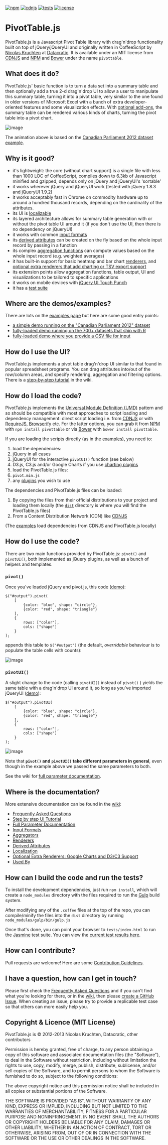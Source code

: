 [![npm](https://img.shields.io/badge/npm-pivottable-red.svg)](https://www.npmjs.com/package/pivottable) [![cdnjs](https://img.shields.io/badge/cdnjs-pivottable-orange.svg)](https://cdnjs.com/libraries/pivottable) [![tests](https://img.shields.io/badge/tests-jasmine-green.svg)](http://nicolas.kruchten.com/pivottable/tests/) [![license](https://img.shields.io/badge/license-mit-blue.svg)](https://github.com/nicolaskruchten/pivottable/blob/master/LICENSE.md)


# PivotTable.js

PivotTable.js is a Javascript Pivot Table library with drag'n'drop functionality built on top of jQuery/jQueryUI and originally written in CoffeeScript by [Nicolas Kruchten](http://nicolas.kruchten.com) at [Datacratic](http://datacratic.com). It is available under an MIT license from [CDNJS](https://cdnjs.com/libraries/pivottable) and [NPM](https://www.npmjs.com/package/pivottable) and [Bower](http://bower.io/) under the name `pivottable`.

## What does it do?

PivotTable.js' basic function is to turn a data set into a summary table and then optionally add a true 2-d drag'n'drop UI to allow a user to manipulate this summary table, turning it into a pivot table, very similar to the one found in older versions of Microsoft Excel with a bunch of extra developer-oriented features and some visualization effects. With [optional add-ons](https://github.com/nicolaskruchten/pivottable/wiki/Optional-Extra-Renderers), the summary table can be rendered various kinds of charts, turning the pivot table into a pivot chart.

![image](http://nicolas.kruchten.com/pivottable/images/animation.gif)

The animation above is based on the [Canadian Parliament 2012 dataset example](http://nicolas.kruchten.com/pivottable/examples/fully_loaded.html).

## Why is it good?

* it's lightweight: the core (without chart support) is a single file with less than 1000 LOC of CoffeeScript, compiles down to 6.3kb of Javascript minified and gzipped, depends only on jQuery and jQueryUI's 'sortable'
* it works wherever jQuery and jQueryUI work (tested with jQuery 1.8.3 and jQueryUI 1.9.2)
* it works acceptably fast in Chrome on commodity hardware up to around a hundred thousand records, depending on the cardinality of the attributes.
* its UI is [localizable](https://github.com/nicolaskruchten/pivottable/wiki/Localization)
* its layered architecture allows for summary table generation with or without the pivot table UI around it (if you don't use the UI, then there is no dependency on jQueryUI)
* it works with common [input formats](https://github.com/nicolaskruchten/pivottable/wiki/Input-Formats)
* its [derived attributes](https://github.com/nicolaskruchten/pivottable/wiki/Derived-Attributes) can be created on the fly based on the whole input record by passing in a function
* its complex [aggregation functions](https://github.com/nicolaskruchten/pivottable/wiki/Aggregators) can compute values based on the whole input record (e.g. weighted averages)
* it has built-in support for basic heatmap and bar chart [renderers](https://github.com/nicolaskruchten/pivottable/wiki/Renderers), and [optional extra renderers that add charting or TSV export support](https://github.com/nicolaskruchten/pivottable/wiki/Optional-Extra-Renderers)
* its extension points allow aggregation functions, table output, UI and visualizations to be tailored to specific applications
* it works on mobile devices with [jQuery UI Touch Punch](http://touchpunch.furf.com/)
* it has a [test suite](http://nicolas.kruchten.com/pivottable/tests)

## Where are the demos/examples?

There are lots on the [examples page](http://nicolas.kruchten.com/pivottable/examples/index.html) but here are some good entry points:

* [a simple demo running on the "Canadian Parliament 2012" dataset](http://nicolaskruchten.github.io/pivottable/examples/mps_prepop.html)
* [fully-loaded demo running on the 700+ datasets that ship with R](http://nicolas.kruchten.com/pivottable/examples/rcsvs.html)
* [fully-loaded demo where you provide a CSV file for input](http://nicolaskruchten.github.io/pivottable/examples/fully_loaded.html)

## How do I use the UI?

PivotTable.js implements a pivot table drag'n'drop UI similar to that found in popular spreadsheet programs. You can drag attributes into/out of the row/column areas, and specify rendering, aggregation and filtering options. There is a [step-by-step tutorial](https://github.com/nicolaskruchten/pivottable/wiki/UI-Tutorial) in the wiki.

## How do I load the code?

PivotTable.js implements the [Universal Module Definition (UMD)](https://github.com/umdjs/umd) pattern and so should be compatible with most approaches to script loading and dependency management: direct script loading i.e. from [CDNJS](https://cdnjs.com/libraries/pivottable) or with [RequireJS](http://requirejs.org/), [Browserify](http://browserify.org/) etc. For the latter options, you can grab it from [NPM](https://www.npmjs.com/package/pivottable) with `npm install pivottable` or via [Bower](http://bower.io/) with `bower install pivottable`. 

If you are loading the scripts directly (as in the [examples](http://nicolas.kruchten.com/pivottable)), you need to:

1. load the dependencies:
  1. jQuery in all cases
  2. jQueryUI for the interactive `pivotUI()` function (see below)
  3. D3.js, C3.js and/or Google Charts if you use [charting plugins](https://github.com/nicolaskruchten/pivottable/wiki/Optional-Extra-Renderers)
2. load the PivotTable.js files:
  1. `pivot.min.js`
  2. any [plugins](https://github.com/nicolaskruchten/pivottable/wiki/Optional-Extra-Renderers) you wish to use

The dependencies and PivotTable.js files can be loaded:

  1. By copying the files from their official distributions to your project and loading them locally (the [`dist`](https://github.com/nicolaskruchten/pivottable/tree/master/dist) directory is where you will find the PivotTable.js files)
  2. From a Content Distribution Network (CDN) like [CDNJS](https://cdnjs.com/libraries/pivottable)

(The [examples](http://nicolas.kruchten.com/pivottable) load dependencies from CDNJS and PivotTable.js locally)

## How do I use the code?

There are two main functions provided by PivotTable.js: `pivot()` and `pivotUI()`, both implemented as jQuery plugins, as well as a bunch of helpers and templates.

### `pivot()`

Once you've loaded jQuery and pivot.js, this code ([demo](http://nicolaskruchten.github.io/pivottable/examples/simple.html)):

	$("#output").pivot(
	    [
	        {color: "blue", shape: "circle"},
	        {color: "red", shape: "triangle"}
	    ],
	    {
	        rows: ["color"],
	        cols: ["shape"]
	    }
	);

appends this table to `$("#output")` (the default, *overridable* behaviour is to populate the table cells with counts):

![image](http://nicolaskruchten.github.io/pivottable/images/simple.png)

### `pivotUI()`

A slight change to the code (calling `pivotUI()` instead of `pivot()` ) yields the same table with a drag'n'drop UI around it, so long as you've imported jQueryUI ([demo](http://nicolaskruchten.github.io/pivottable/examples/simple_ui.html)):

	$("#output").pivotUI(
	    [
	        {color: "blue", shape: "circle"},
	        {color: "red", shape: "triangle"}
	    ],
	    {
	        rows: ["color"],
	        cols: ["shape"]
	    }
	);

![image](http://nicolaskruchten.github.io/pivottable/images/simple_ui.png)

Note that **`pivot()` and `pivotUI()` take different parameters in general**, even though in the example above we passed the same parameters to both.

See the wiki for [full parameter documentation](https://github.com/nicolaskruchten/pivottable/wiki/Parameters).

## Where is the documentation?

More extensive documentation can be found in the [wiki](https://github.com/nicolaskruchten/pivottable/wiki):

* [Frequently Asked Questions](https://github.com/nicolaskruchten/pivottable/wiki/Frequently-Asked-Questions)
* [Step by step UI Tutorial](https://github.com/nicolaskruchten/pivottable/wiki/UI-Tutorial)
* [Full Parameter Documentation](https://github.com/nicolaskruchten/pivottable/wiki/Parameters)
* [Input Formats](https://github.com/nicolaskruchten/pivottable/wiki/Input-Formats)
* [Aggregators](https://github.com/nicolaskruchten/pivottable/wiki/Aggregators)
* [Renderers](https://github.com/nicolaskruchten/pivottable/wiki/Renderers)
* [Derived Attributes](https://github.com/nicolaskruchten/pivottable/wiki/Derived-Attributes)
* [Localization](https://github.com/nicolaskruchten/pivottable/wiki/Localization)
* [Optional Extra Renderers: Google Charts and D3/C3 Support](https://github.com/nicolaskruchten/pivottable/wiki/Optional-Extra-Renderers)
* [Used By](https://github.com/nicolaskruchten/pivottable/wiki/Used-By)

## How can I build the code and run the tests?

To install the development dependencies, just run `npm install`, which will create a `node_modules` directory with the files required to run the [Gulp](http://gulpjs.com/) build system.

After modifying any of the `.coffee` files at the top of the repo, you can compile/minify the files into the `dist` directory by running `node_modules/gulp/bin/gulp.js`

Once that's done, you can point your browser to `tests/index.html` to run the [Jasmine](http://jasmine.github.io/) test suite. You can view the [current test results here](http://nicolas.kruchten.com/pivottable/tests).

## How can I contribute?

Pull requests are welcome! Here are some [Contribution Guidelines](https://github.com/nicolaskruchten/pivottable/blob/master/CONTRIBUTING.md).

## I have a question, how can I get in touch?

Please first check the [Frequently Asked Questions](https://github.com/nicolaskruchten/pivottable/wiki/Frequently-Asked-Questions) and if you can't find what you're looking for there, or in the [wiki](https://github.com/nicolaskruchten/pivottable/wiki), then please [create a GitHub Issue](https://github.com/nicolaskruchten/pivottable/issues/new). When creating an issue, please try to provide a replicable test case so that others can more easily help you.

## Copyright & Licence (MIT License)

PivotTable.js is © 2012-2013 Nicolas Kruchten, Datacratic, other contributors

Permission is hereby granted, free of charge, to any person obtaining a copy of this software and associated documentation files (the "Software"), to deal in the Software without restriction, including without limitation the rights to use, copy, modify, merge, publish, distribute, sublicense, and/or sell copies of the Software, and to permit persons to whom the Software is furnished to do so, subject to the following conditions:

The above copyright notice and this permission notice shall be included in all copies or substantial portions of the Software.

THE SOFTWARE IS PROVIDED "AS IS", WITHOUT WARRANTY OF ANY KIND, EXPRESS OR IMPLIED, INCLUDING BUT NOT LIMITED TO THE WARRANTIES OF MERCHANTABILITY, FITNESS FOR A PARTICULAR PURPOSE AND NONINFRINGEMENT. IN NO EVENT SHALL THE AUTHORS OR COPYRIGHT HOLDERS BE LIABLE FOR ANY CLAIM, DAMAGES OR OTHER LIABILITY, WHETHER IN AN ACTION OF CONTRACT, TORT OR OTHERWISE, ARISING FROM, OUT OF OR IN CONNECTION WITH THE SOFTWARE OR THE USE OR OTHER DEALINGS IN THE SOFTWARE.
